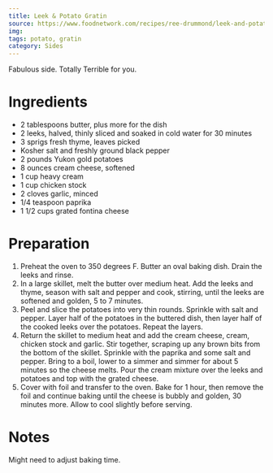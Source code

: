 ```yaml
---
title: Leek & Potato Gratin
source: https://www.foodnetwork.com/recipes/ree-drummond/leek-and-potato-casserole-3531764
img:
tags: potato, gratin
category: Sides
---
```


Fabulous side. Totally Terrible for you.

Ingredients
===========

* 2 tablespoons butter, plus more for the dish
* 2 leeks, halved, thinly sliced and soaked in cold water for 30 minutes
* 3 sprigs fresh thyme, leaves picked
* Kosher salt and freshly ground black pepper
* 2 pounds Yukon gold potatoes
* 8 ounces cream cheese, softened
* 1 cup heavy cream
* 1 cup chicken stock
* 2 cloves garlic, minced
* 1/4 teaspoon paprika
* 1 1/2 cups grated fontina cheese

Preparation
===========
1. Preheat the oven to 350 degrees F. Butter an oval baking dish. Drain the leeks and rinse.
2. In a large skillet, melt the butter over medium heat. Add the leeks and thyme, season with salt and pepper and cook, stirring, until the leeks are softened and golden, 5 to 7 minutes.
3. Peel and slice the potatoes into very thin rounds. Sprinkle with salt and pepper. Layer half of the potatoes in the buttered dish, then layer half of the cooked leeks over the potatoes. Repeat the layers.
4. Return the skillet to medium heat and add the cream cheese, cream, chicken stock and garlic. Stir together, scraping up any brown bits from the bottom of the skillet. Sprinkle with the paprika and some salt and pepper. Bring to a boil, lower to a simmer and simmer for about 5 minutes so the cheese melts. Pour the cream mixture over the leeks and potatoes and top with the grated cheese.
5. Cover with foil and transfer to the oven. Bake for 1 hour, then remove the foil and continue baking until the cheese is bubbly and golden, 30 minutes more. Allow to cool slightly before serving.

Notes
=====

Might need to adjust baking time.
